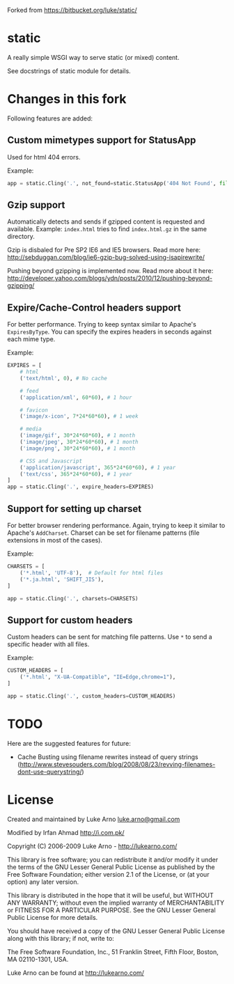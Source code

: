Forked from https://bitbucket.org/luke/static/

static
======

A really simple WSGI way to serve static (or mixed) content.

See docstrings of static module for details.

Changes in this fork
====================

Following features are added:

Custom mimetypes support for StatusApp
---------------------------------------------------------

Used for html 404 errors.

Example:

```python
app = static.Cling('.', not_found=static.StatusApp('404 Not Found', file='./404.html'))
```

Gzip support
-----------------

Automatically detects and sends if gzipped content is
requested and available. Example: `index.html` tries to find `index.html.gz`
in the same directory.

Gzip is disbaled for Pre SP2 IE6 and IE5 browsers. Read more here: 
http://sebduggan.com/blog/ie6-gzip-bug-solved-using-isapirewrite/

Pushing beyond gzipping is implemented now. Read more about it here:
http://developer.yahoo.com/blogs/ydn/posts/2010/12/pushing-beyond-gzipping/


Expire/Cache-Control headers support
-----------------------------------------------------

For better performance. Trying to keep syntax similar to Apache's
`ExpiresByType`. You can specify the expires headers in
seconds against each mime type.

Example:

```python
EXPIRES = [
    # html
    ('text/html', 0), # No cache

    # feed
    ('application/xml', 60*60), # 1 hour

    # favicon
    ('image/x-icon', 7*24*60*60), # 1 week

    # media
    ('image/gif', 30*24*60*60), # 1 month
    ('image/jpeg', 30*24*60*60), # 1 month
    ('image/png', 30*24*60*60), # 1 month

    # CSS and Javascript
    ('application/javascript', 365*24*60*60), # 1 year
    ('text/css', 365*24*60*60), # 1 year
]
app = static.Cling('.', expire_headers=EXPIRES)
```

Support for setting up charset
---------------------------------------------------------

For better browser rendering performance. Again, trying to keep
it similar to Apache's `AddCharset`. Charset can be set for filename
patterns (file extensions in most of the cases).

Example:

```python
CHARSETS = [
    ('*.html', 'UTF-8'),  # Default for html files
    ('*.ja.html', 'SHIFT_JIS'),
]

app = static.Cling('.', charsets=CHARSETS)
```

Support for custom headers
---------------------------------------------------------

Custom headers can be sent for matching file patterns. Use `*` to
send a specific header with all files.

Example:

```python
CUSTOM_HEADERS = [
    ('*.html', "X-UA-Compatible", "IE=Edge,chrome=1"),
]

app = static.Cling('.', custom_headers=CUSTOM_HEADERS)
```

TODO
====

Here are the suggested features for future:

* Cache Busting using filename rewrites instead of query strings (http://www.stevesouders.com/blog/2008/08/23/revving-filenames-dont-use-querystring/)

License
=======

Created and maintained by Luke Arno <luke.arno@gmail.com>

Modified by Irfan Ahmad <http://i.com.pk/>

Copyright (C) 2006-2009 Luke Arno - http://lukearno.com/

This library is free software; you can redistribute it and/or
modify it under the terms of the GNU Lesser General Public
License as published by the Free Software Foundation; either
version 2.1 of the License, or (at your option) any later version.

This library is distributed in the hope that it will be useful,
but WITHOUT ANY WARRANTY; without even the implied warranty of
MERCHANTABILITY or FITNESS FOR A PARTICULAR PURPOSE.  See the GNU
Lesser General Public License for more details.

You should have received a copy of the GNU Lesser General Public
License along with this library; if not, write to:

The Free Software Foundation, Inc., 
51 Franklin Street, Fifth Floor, 
Boston, MA  02110-1301, USA.

Luke Arno can be found at http://lukearno.com/